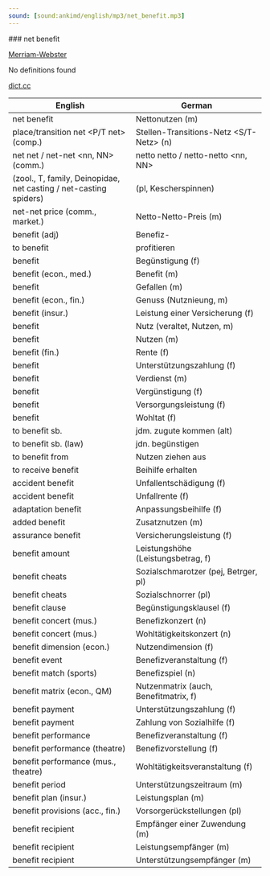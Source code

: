 ```yaml
---
sound: [sound:ankimd/english/mp3/net_benefit.mp3]
---
```


\### net benefit

[Merriam-Webster](https://www.merriam-webster.com/dictionary/net+benefit)

No definitions found

[dict.cc](https://www.dict.cc/net+benefit)

| English        | German       |
| -------------- | ------------ |
| net benefit | Nettonutzen (m) |
| place/transition net <P/T net> (comp.) | Stellen-Transitions-Netz <S/T-Netz> (n) |
| net net / net-net <nn, NN> (comm.) | netto netto / netto-netto <nn, NN> |
|  (zool., T, family, Deinopidae, net casting / net-casting spiders) |  (pl, Kescherspinnen) |
| net-net price (comm., market.) | Netto-Netto-Preis (m) |
| benefit (adj) | Benefiz- |
| to benefit | profitieren |
| benefit | Begünstigung (f) |
| benefit (econ., med.) | Benefit (m) |
| benefit | Gefallen (m) |
| benefit (econ., fin.) | Genuss (Nutznieung, m) |
| benefit (insur.) | Leistung einer Versicherung (f) |
| benefit | Nutz (veraltet, Nutzen, m) |
| benefit | Nutzen (m) |
| benefit (fin.) | Rente (f) |
| benefit | Unterstützungszahlung (f) |
| benefit | Verdienst (m) |
| benefit | Vergünstigung (f) |
| benefit | Versorgungsleistung (f) |
| benefit | Wohltat (f) |
| to benefit sb. | jdm. zugute kommen (alt) |
| to benefit sb. (law) | jdn. begünstigen |
| to benefit from | Nutzen ziehen aus |
| to receive benefit | Beihilfe erhalten |
| accident benefit | Unfallentschädigung (f) |
| accident benefit | Unfallrente (f) |
| adaptation benefit | Anpassungsbeihilfe (f) |
| added benefit | Zusatznutzen (m) |
| assurance benefit | Versicherungsleistung (f) |
| benefit amount | Leistungshöhe (Leistungsbetrag, f) |
| benefit cheats | Sozialschmarotzer (pej, Betrger, pl) |
| benefit cheats | Sozialschnorrer (pl) |
| benefit clause | Begünstigungsklausel (f) |
| benefit concert (mus.) | Benefizkonzert (n) |
| benefit concert (mus.) | Wohltätigkeitskonzert (n) |
| benefit dimension (econ.) | Nutzendimension (f) |
| benefit event | Benefizveranstaltung (f) |
| benefit match (sports) | Benefizspiel (n) |
| benefit matrix (econ., QM) | Nutzenmatrix (auch, Benefitmatrix, f) |
| benefit payment | Unterstützungszahlung (f) |
| benefit payment | Zahlung von Sozialhilfe (f) |
| benefit performance | Benefizveranstaltung (f) |
| benefit performance (theatre) | Benefizvorstellung (f) |
| benefit performance (mus., theatre) | Wohltätigkeitsveranstaltung (f) |
| benefit period | Unterstützungszeitraum (m) |
| benefit plan (insur.) | Leistungsplan (m) |
| benefit provisions (acc., fin.) | Vorsorgerückstellungen (pl) |
| benefit recipient | Empfänger einer Zuwendung (m) |
| benefit recipient | Leistungsempfänger (m) |
| benefit recipient | Unterstützungsempfänger (m) |
